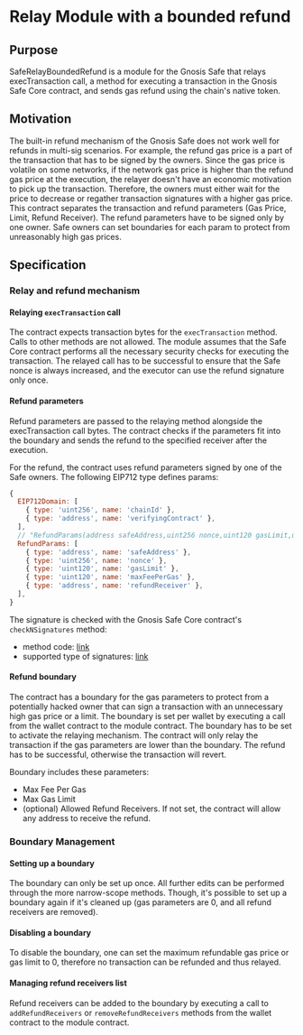 # Relay Module with a bounded refund

## Purpose

SafeRelayBoundedRefund is a module for the Gnosis Safe that relays execTransaction call, a method for executing a transaction in the Gnosis Safe Core contract, and sends gas refund using the chain's native token.

## Motivation

The built-in refund mechanism of the Gnosis Safe does not work well for refunds in multi-sig scenarios. For example, the refund gas price is a part of the transaction that has to be signed by the owners. Since the gas price is volatile on some networks, if the network gas price is higher than the refund gas price at the execution, the relayer doesn't have an economic motivation to pick up the transaction. Therefore, the owners must either wait for the price to decrease or regather transaction signatures with a higher gas price. This contract separates the transaction and refund parameters (Gas Price, Limit, Refund Receiver). The refund parameters have to be signed only by one owner. Safe owners can set boundaries for each param to protect from unreasonably high gas prices.

## Specification

### Relay and refund mechanism

#### Relaying `execTransaction` call

The contract expects transaction bytes for the `execTransaction` method. Calls to other methods are not allowed. The module assumes that the Safe Core contract performs all the necessary security checks for executing the transaction. The relayed call has to be successful to ensure that the Safe nonce is always increased, and the executor can use the refund signature only once.

#### Refund parameters

Refund parameters are passed to the relaying method alongside the execTransaction call bytes. The contract checks if the parameters fit into the boundary and sends the refund to the specified receiver after the execution.

For the refund, the contract uses refund parameters signed by one of the Safe owners. The following EIP712 type defines params:

```js
{
  EIP712Domain: [
    { type: 'uint256', name: 'chainId' },
    { type: 'address', name: 'verifyingContract' },
  ],
  // "RefundParams(address safeAddress,uint256 nonce,uint120 gasLimit,uint120 maxFeePerGas,address refundReceiver)"
  RefundParams: [
    { type: 'address', name: 'safeAddress' },
    { type: 'uint256', name: 'nonce' },
    { type: 'uint120', name: 'gasLimit' },
    { type: 'uint120', name: 'maxFeePerGas' },
    { type: 'address', name: 'refundReceiver' },
  ],
}
```

The signature is checked with the Gnosis Safe Core contract's `checkNSignatures` method:

- method code: [link](https://github.com/safe-global/safe-contracts/blob/c36bcab46578a442862d043e12a83fec41143dec/contracts/GnosisSafe.sol#L240)
- supported type of signatures: [link](https://docs.gnosis-safe.io/contracts/signatures)

#### Refund boundary

The contract has a boundary for the gas parameters to protect from a potentially hacked owner that can sign a transaction with an unnecessary high gas price or a limit. The boundary is set per wallet by executing a call from the wallet contract to the module contract. The boundary has to be set to activate the relaying mechanism. The contract will only relay the transaction if the gas parameters are lower than the boundary. The refund has to be successful, otherwise the transaction will revert.

Boundary includes these parameters:

- Max Fee Per Gas
- Max Gas Limit
- (optional) Allowed Refund Receivers. If not set, the contract will allow any address to receive the refund.

### Boundary Management

#### Setting up a boundary

The boundary can only be set up once. All further edits can be performed through the more narrow-scope methods. Though, it's possible to set up a boundary again if it's cleaned up (gas parameters are 0, and all refund receivers are removed).

#### Disabling a boundary

To disable the boundary, one can set the maximum refundable gas price or gas limit to 0, therefore no transaction can be refunded and thus relayed.

#### Managing refund receivers list

Refund receivers can be added to the boundary by executing a call to `addRefundReceivers` or `removeRefundReceivers` methods from the wallet contract to the module contract.
